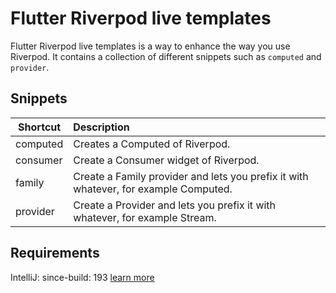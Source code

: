 # Flutter Riverpod live templates

Flutter Riverpod live templates is a way to enhance the way you use Riverpod. It contains a collection of different
snippets such as `computed` and `provider`.


## Snippets

| Shortcut   |      Description      |
|----------|:-------------|
| computed |  Creates a Computed of Riverpod. |
| consumer |    Create a Consumer widget of Riverpod.   |
| family | Create a Family provider and lets you prefix it with whatever, for example Computed. |
| provider | Create a Provider and lets you prefix it with whatever, for example Stream. |

## Requirements

IntelliJ: since-build: 193 [learn more](https://www.jetbrains.org/intellij/sdk/docs/basics/getting_started/build_number_ranges.html)